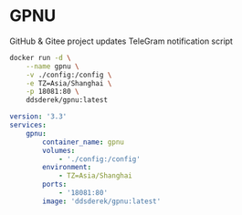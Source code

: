 # GPNU
GitHub & Gitee project updates TeleGram notification script

```bash
docker run -d \
    --name gpnu \
    -v ./config:/config \
    -e TZ=Asia/Shanghai \
    -p 18081:80 \
    ddsderek/gpnu:latest
```

```yaml
version: '3.3'
services:
    gpnu:
        container_name: gpnu
        volumes:
            - './config:/config'
        environment:
            - TZ=Asia/Shanghai
        ports:
            - '18081:80'
        image: 'ddsderek/gpnu:latest'
```